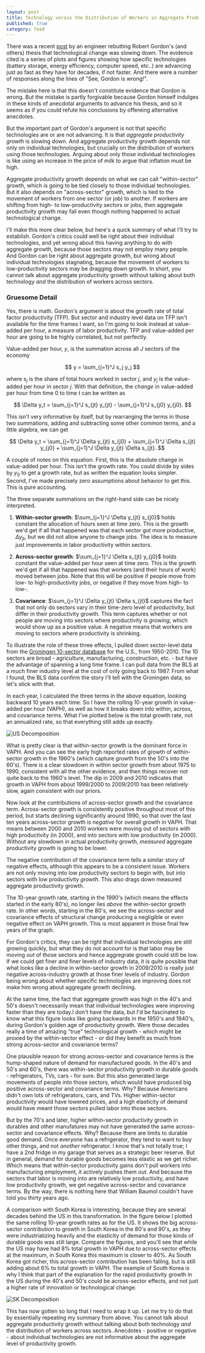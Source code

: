 ```yaml
---
layout: post
title: Technology versus the Distribution of Workers in Aggregate Productivity
published: true
category: feed
---
```


There was a recent [post](https://artir.wordpress.com/2016/04/25/no-great-technological-stagnation/) by an engineer rebutting Robert Gordon's (and others) thesis that technological change was slowing down. The evidence cited is a series of plots and figures showing how specific technologies (battery storage, energy efficiency, computer speed, etc..) are advancing just as fast as they have for decades, if not faster. And there were a number of responses along the lines of "See, Gordon is wrong!". 

The mistake here is that this doesn't constitute evidence that Gordon is wrong. But the mistake is partly forgivable because Gordon himself indulges in these kinds of anecdotal arguments to advance his thesis, and so it seems as if you could refute his conclusions by offereing alternative anecdotes. 

But the important part of Gordon's argument is not that specific technologies are or are not advancing. It is that *aggregate productivity growth* is slowing down. And aggregate productivity growth depends not only on individual technologies, but crucially on the distribution of workers using those technologies. Arguing about only those individual technologies is like using an increase in the price of milk to argue that inflation must be high.

Aggregate productivity growth depends on what we can call "within-sector" growth, which is going to be tied closely to those individual technologies. But it also depends on "across-sector" growth, which is tied to the movement of workers from one sector (or job) to another. If workers are shifting from high- to low-productivity sectors or jobs, then aggregate productivity growth may fall even though nothing happened to actual technological change.

I'll make this more clear below, but here's a quick summary of what I'll try to establish. Gordon's critics could well be right about their individual technologies, and yet wrong about this having anything to do with aggregate growth, because those sectors may not employ many people. And Gordon can be right about aggregate growth, but wrong about individual technologies stagnating, because the movement of workers to low-productivity sectors may be dragging down growth. In short, you cannot talk about aggregate productivity growth without talking about both technology *and* the distribution of workers across sectors.

### Gruesome Detail
Yes, there is math. Gordon's argument is about the growth rate of total factor productivity (TFP). But sector and industry level data on TFP isn't available for the time frames I want, so I'm going to look instead at value-added per hour, a measure of labor productivity. TFP and value-added per hour are going to be highly correlated, but not perfectly.

Value-added per hour, $y$, is the summation across all $J$ sectors of the economy

$$
y = \sum_{j=1}^J s_j y_j
$$

where $s_j$ is the share of total hours worked in sector $j$, and $y_j$ is the value-added per hour in sector $j$. With that definition, the *change* in value-added per hour from time 0 to time $t$ can be written as

$$
\Delta y_t = \sum_{j=1}^J s_{jt} y_{jt} - \sum_{j=1}^J s_{j0} y_{j0}.
$$

This isn't very informative by itself, but by rearranging the terms in those two summations, adding and subtracting some other common terms, and a little algebra, we can get

$$
\Delta y_t = \sum_{j=1}^J \Delta y_{jt} s_{j0} + \sum_{j=1}^J \Delta s_{jt} y_{j0} + \sum_{j=1}^J \Delta y_{jt} \Delta s_{jt}.
$$

A couple of notes on this equation. First, this is the absolute change in value-added per hour. This isn't the growth rate. You could divide by sides by $y_0$ to get a growth rate, but as written the equation looks simpler. Second, I've made precisely zero assumptions about behavior to get this. This is pure accounting.

The three separate summations on the right-hand side can be nicely interpreted.

1. **Within-sector growth**: $\sum_{j=1}^J \Delta y_{jt} s_{j0}$ holds constant the allocation of hours seen at time zero. This is the growth we'd get if all that happened was that each sector got more productive, $\Delta y_{jt}$, but we did not allow anyone to change jobs. The idea is to measure just improvements in labor productivity within sectors.

2. **Across-sector growth**: $\sum_{j=1}^J \Delta s_{jt} y_{j0}$ holds constant the value-added per hour seen at time zero. This is the growth we'd get if all that happened was that workers (and their hours of work) moved between jobs. Note that this will be positive if people move from low- to high-productivity jobs, or negative if they move from high- to low-. 

3. **Covariance**: $\sum_{j=1}^J \Delta y_{jt} \Delta s_{jt}$ captures the fact that not only do sectors vary in their time-zero level of productivity, but differ in their productivity growth. This term captures whether or not people are moving into sectors where productivity is *growing*, which would show up as a positive value. A negative means that workers are moving to sectors where productivity is shrinking.

To illustrate the role of these three effects, I pulled down sector-level data from the [Groningen 10-sector database](http://www.rug.nl/research/ggdc/data/10-sector-database) for the U.S., from 1950-2010. The 10 sectors are broad - agriculture, manufacturing, construction, etc. - but have the advantage of spanning a long time frame. I can pull data from the BLS at a much finer industry level at the cost of only going back to 1987. From what I found, the BLS data confirm the story I'll tell with the Groningen data, so let's stick with that.

In each year, I calculated the three terms in the above equation, looking backward 10 years each time. So I have the rolling 10-year growth in value-added per hour (VAPH), as well as how it breaks down into within, across, and covariance terms. What I've plotted below is the total growth rate, not an annualized rate, so that everything still adds up exactly.

![US Decomposition](https://dl.dropboxusercontent.com/u/6823742/fig_us_decomp_10.png)

What is pretty clear is that within-sector growth is the dominant force in VAPH. And you can see the early high reported rates of growth of within-sector growth in the 1960's (which capture growth from the 50's into the 60's). There is a clear slowdown in within sector growth from about 1975 to 1990, consistent with all the other evidence, and then things recover not quite back to the 1960's level. The dip in 2009 and 2010 indicates that growth in VAPH from about 1999/2000 to 2009/2010 has been relatively slow, again consistent with our priors. 

Now look at the contributions of across-sector growth and the covariance term. Across-sector growth is consistently positive throughout most of this period, but starts declining significantly around 1990, so that over the last ten years across-sector growth is *negative* for overall growth in VAPH. That means between 2000 and 2010 workers were moving out of sectors with high productivity (in 2000), and into sectors with low productivity (in 2000). Without any slowdown in actual productivity growth, *measured* aggregate productivity growth is going to be lower. 

The negative contribution of the covariance term tells a similar story of negative effects, although this appears to be a consistent issue. Workers are not only moving into low productivity sectors to begin with, but into sectors with low productivity *growth*. This also drags down measured aggregate productivity growth. 

The 10-year growth rate, starting in the 1990's (which means the effects started in the early 80's), no longer lies *above* the within-sector growth rate. In other words, starting in the 80's, we see the across-sector and covariance effects of structural change producing a negligible or even negative effect on VAPH growth. This is most apparent in those final few years of the graph.

For Gordon's critics, they can be right that individual technologies are still growing quickly, but what they do not account for is that labor may be moving *out* of those sectors and hence aggregrate growth could still be low. If we could get finer and finer levels of industry data, it is quite possible that what looks like a decline in within-sector growth in 2009/2010 is really just negative across-industry growth at those finer levels of industry. Gordon being wrong about whether specific technologies are improving does not make him wrong about aggregate growth declining. 

At the same time, the fact that aggregate growth was high in the 40's and 50's doesn't necessarily mean that individual technologies were improving faster than they are today.I don't have the data, but I'd be fascinated to know what this figure looks like going backwards in the 1950's and 1940's, during Gordon's golden age of productivity growth. Were those decades really a time of amazing "true" technological growth - which might be proxied by the within-sector effect - or did they benefit as much from strong across-sector and covariance terms?

One plausible reason for strong across-sector and covariance terms is the hump-shaped nature of demand for manufactured goods. In the 40's and 50's and 60's, there was within-sector productivity growth in durable goods - refrigerators, TVs, cars - for sure. But this also generated large movements of people *into* those sectors, which would have produced big positive across-sector and covariance terms. Why? Because Americans didn't own lots of refrigerators, cars, and TVs. Higher within-sector productivity would have lowered prices, and a high elasticity of demand would have meant those sectors pulled labor into those sectors.

But by the 70's and later, higher within-sector productivity growth in durables and other manufatures may not have generated the same across-sector and covariance effects. Why? Because there are limits to durable good demand. Once everyone has a refrigerator, they tend to want to buy other things, and not *another* refrigerator. I know that's not totally true; I have a 2nd fridge in my garage that serves as a strategic beer reserve. But in general, demand for durable goods becomes less elastic as we get richer. Which means that within-sector productivity gains don't pull workers into manufacturing employment, it actively pushes them *out*. And because the sectors that labor is moving into are relatively low productivity, and have low productivity growth, we get negative across-sector and covariance terms. By the way, there is nothing here that William Baumol couldn't have told you thirty years ago. 

A comparison with South Korea is interesting, because they are several decades behind the US in this transformation. In the figure below I plotted the same rolling 10-year growth rates as for the US. It shows the big across-sector contribution to growth in South Korea in the 80's and 90's, as they were industrializing heavily and the elasticity of demand for those kinds of durable goods was still large. Compare the figures, and you'll see that while the US may have had 8% total growth in VAPH due to across-sector effects at the maximum, in South Korea this maximum is closer to 40%. As South Korea got richer, this across-sector contribution has been falling, but is still adding about 6% to total growth in VAPH. The example of South Korea is why I think that part of the explanation for the rapid productivity growth in the US during the 40's and 50's could be across-sector effects, and not just a higher rate of innovation or technological change.

![SK Decomposition](https://dl.dropboxusercontent.com/u/6823742/fig_kor_decomp_10.png)

This has now gotten so long that I need to wrap it up. Let me try to do that by essentially repeating my summary from above. You cannot talk about aggregate productivity growth without talking about both technology *and* the distribution of workers across sectors. Anecdotes - positive or negative - about individual technologies are not informative about the aggregate level of productivity growth.